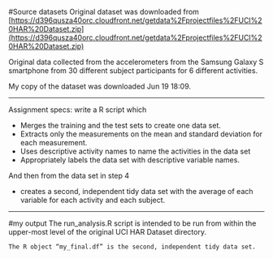 #Source datasets
Original dataset was downloaded from
[https://d396qusza40orc.cloudfront.net/getdata%2Fprojectfiles%2FUCI%20HAR%20Dataset.zip](https://d396qusza40orc.cloudfront.net/getdata%2Fprojectfiles%2FUCI%20HAR%20Dataset.zip)

Original data collected from the accelerometers from the Samsung Galaxy S smartphone from 30 different subject participants for 6 different activities. 

My copy of the dataset was downloaded Jun 19 18:09.

---
Assignment specs: write a R script which

*  Merges the training and the test sets to create one data set.
*  Extracts only the measurements on the mean and standard deviation for each measurement.
*  Uses descriptive activity names to name the activities in the data set
* Appropriately labels the data set with descriptive variable names.

And then from the data set in step 4
* creates a second, independent tidy data set with the average of each variable for each activity and each subject.
---
#my output
The run_analysis.R script is intended to be run from within the upper-most level of the original UCI HAR Dataset directory.
```
The R object “my_final.df” is the second, independent tidy data set.
```